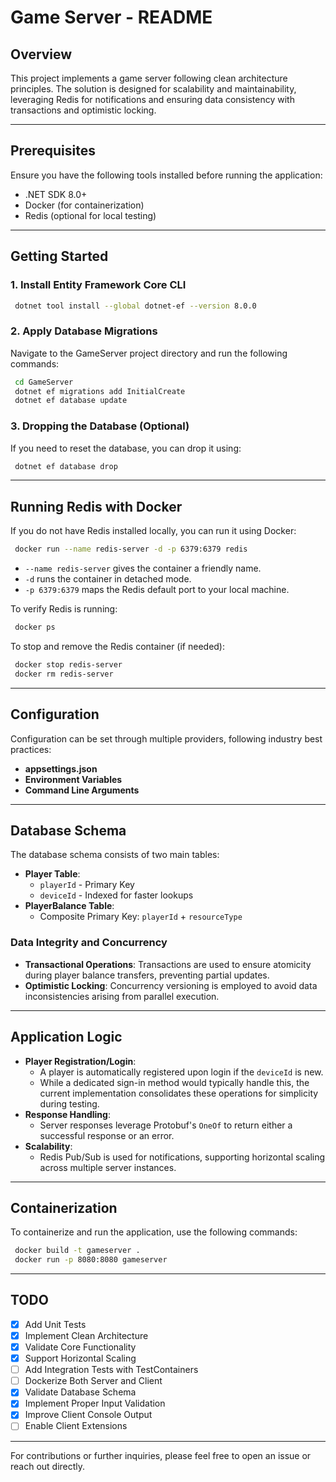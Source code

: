 # Game Server - README

## Overview
This project implements a game server following clean architecture principles. The solution is designed for scalability and maintainability, leveraging Redis for notifications and ensuring data consistency with transactions and optimistic locking.

---

## Prerequisites
Ensure you have the following tools installed before running the application:
- .NET SDK 8.0+
- Docker (for containerization)
- Redis (optional for local testing)

---

## Getting Started

### 1. Install Entity Framework Core CLI
```bash
 dotnet tool install --global dotnet-ef --version 8.0.0
```

### 2. Apply Database Migrations
Navigate to the GameServer project directory and run the following commands:
```bash
 cd GameServer
 dotnet ef migrations add InitialCreate
 dotnet ef database update
```

### 3. Dropping the Database (Optional)
If you need to reset the database, you can drop it using:
```bash
 dotnet ef database drop
```

---

## Running Redis with Docker
If you do not have Redis installed locally, you can run it using Docker:
```bash
 docker run --name redis-server -d -p 6379:6379 redis
```
- `--name redis-server` gives the container a friendly name.
- `-d` runs the container in detached mode.
- `-p 6379:6379` maps the Redis default port to your local machine.

To verify Redis is running:
```bash
 docker ps
```
To stop and remove the Redis container (if needed):
```bash
 docker stop redis-server
 docker rm redis-server
```

---

## Configuration
Configuration can be set through multiple providers, following industry best practices:
- **appsettings.json**
- **Environment Variables**
- **Command Line Arguments**

---

## Database Schema
The database schema consists of two main tables:
- **Player Table**:
  - `playerId` - Primary Key
  - `deviceId` - Indexed for faster lookups
- **PlayerBalance Table**:
  - Composite Primary Key: `playerId` + `resourceType`

### Data Integrity and Concurrency
- **Transactional Operations**: Transactions are used to ensure atomicity during player balance transfers, preventing partial updates.
- **Optimistic Locking**: Concurrency versioning is employed to avoid data inconsistencies arising from parallel execution.

---

## Application Logic
- **Player Registration/Login**:
  - A player is automatically registered upon login if the `deviceId` is new.
  - While a dedicated sign-in method would typically handle this, the current implementation consolidates these operations for simplicity during testing.
- **Response Handling**:
  - Server responses leverage Protobuf's `OneOf` to return either a successful response or an error.
- **Scalability**:
  - Redis Pub/Sub is used for notifications, supporting horizontal scaling across multiple server instances.

---

## Containerization
To containerize and run the application, use the following commands:

```bash
 docker build -t gameserver .
 docker run -p 8080:8080 gameserver
```

---

## TODO

- [x] Add Unit Tests
- [x] Implement Clean Architecture
- [x] Validate Core Functionality
- [x] Support Horizontal Scaling
- [ ] Add Integration Tests with TestContainers
- [ ] Dockerize Both Server and Client
- [x] Validate Database Schema
- [x] Implement Proper Input Validation
- [x] Improve Client Console Output
- [ ] Enable Client Extensions

---

For contributions or further inquiries, please feel free to open an issue or reach out directly.

